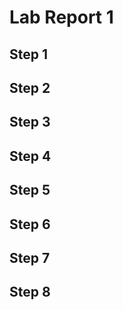 # Lab Report 1

## Step 1

## Step 2

## Step 3 

## Step 4

## Step 5 

## Step 6 

## Step 7

## Step 8
